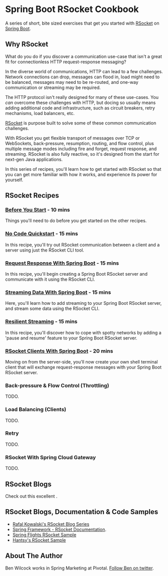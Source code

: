# Spring Boot RSocket Cookbook

A series of short, bite sized exercises that get you started with [RSocket][rsocket] on [Spring Boot][boot].

## Why RSocket

What do you do if you discover a communication use-case that isn't a great fit for connectionless HTTP request-response messaging?

In the diverse world of communications, HTTP can lead to a few challenges. Network connections can drop, messages can flood in, load might need to be balanced, messages may need to be re-routed, and one-way communication or streaming may be required. 

The HTTP protocol isn't really designed for many of these use-cases. You *can* overcome these challenges with HTTP, but docing so usually means adding additional code and infrastructure, such as circuit breakers, retry mechanisms, load balancers, etc.

[RSocket][rsocket] is purpose built to solve some of these common communication challenges. 

With RSocket you get flexible transport of messages over TCP or WebSockets, back-pressure, resumption, routing, and flow control, plus multiple message modes including fire and forget, request response, and streaming. RSocket is also fully reactive, so it's designed from the start for next-gen Java applications.

In this series of recipes, you'll learn how to get started with RSocket so that you can get more familiar with how it works, and experience its power for yourself.

## RSocket Recipes

### [Before You Start][pre] - 10 mins

Things you'll need to do before you get started on the other recipes.

### [No Code Quickstart][one] - 15 mins

In this recipe, you'll try out RSocket communication between a client and a server using just the RSocket CLI tool.

### [Request Response With Spring Boot][two] - 15 mins

In this recipe, you'll begin creating a Spring Boot RSocket server and communicate with it using the RSocket CLI.

### [Streaming Data With Spring Boot][three] - 15 mins

Here, you'll learn how to add streaming to your Spring Boot RSocket server, and stream some data using the RSocket CLI.

### [Resilient Streaming][four] - 15 mins

In this recipe, you'll discover how to cope with spotty networks by adding a 'pause and resume' feature to your Spring Boot RSocket server.

### [RSocket Clients With Spring Boot][five] - 20 mins

Moving on from the server-side, you'll now create your own shell terminal client that will exchange request-response messages with your Spring Boot RSocket server.

### Back-pressure & Flow Control (Throttling)

TODO.

### Load Balancing (Clients)

TODO.

### Retry

TODO.

### RSocket With Spring Cloud Gateway

TODO.

## RSocket Blogs

Check out this excellent .

## RSocket Blogs, Documentation & Code Samples

* [Rafal Kowalski's RSocket Blog Series](https://grapeup.com/blog/read/reactive-service-to-service-communication-with-rsocket-introduction-63)
* [Spring Framework - RSocket Documentation](https://docs.spring.io/spring/docs/current/spring-framework-reference/web-reactive.html#rsocket).
* [Spring Flights RSocket Sample](https://github.com/bclozel/spring-flights)
* [Hantsy's RSocket Sample](https://github.com/hantsy/rsocket-sample)

## About The Author

Ben Wilcock works in Spring Marketing at Pivotal. [Follow Ben on twitter][twitter].

[rsocket]: https://rsocket.io
[boot]: https://spring.io/projects/spring-boot
[pre]: ./prerequisites.md
[one]: ./first-try-rsocket.md
[two]: ./request-response.md
[three]: ./request-stream.md
[four]: ./stream-resumption.md
[five]: ./rsocket-shell-client.md

[factory]: https://github.com/spring-projects/spring-boot/blob/master/spring-boot-project/spring-boot/src/main/java/org/springframework/boot/rsocket/server/ServerRSocketFactoryProcessor.java


[twitter]: https://twitter.com/benbravo73

